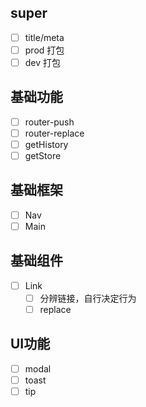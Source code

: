 ## super

- [ ] title/meta
- [ ] prod 打包
- [ ] dev 打包

## 基础功能

- [ ] router-push
- [ ] router-replace
- [ ] getHistory
- [ ] getStore

## 基础框架

- [ ] Nav
- [ ] Main

## 基础组件

- [ ] Link
  - [ ] 分辨链接，自行决定行为
  - [ ] replace

## UI功能

- [ ] modal
- [ ] toast
- [ ] tip
